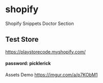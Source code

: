 # shopify
Shopify Snippets
Doctor Section
## Test Store
https://playstorecode.myshopify.com/
#### password: picklerick

Assets Demo
https://imgur.com/a/p7KObM1
